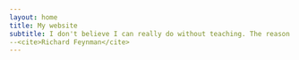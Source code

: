 ```yaml
---
layout: home
title: My website
subtitle: I don't believe I can really do without teaching. The reason is, I have to have something so that when I don't have any ideas and I'm not getting anywhere I can say to myself, 'At least I'm living; at least I'm doing something; I am making some contribution' -- it's just psychological.
--<cite>Richard Feynman</cite>
---
```

